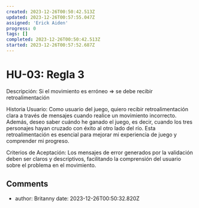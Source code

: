 ```yaml
---
created: 2023-12-26T00:50:42.513Z
updated: 2023-12-26T00:57:55.047Z
assigned: 'Erick Aiden'
progress: 0
tags: []
completed: 2023-12-26T00:50:42.513Z
started: 2023-12-26T00:57:52.687Z
---
```


# HU-03: Regla 3

Descripción:
Si el movimiento es erróneo => se debe recibir retroalimentación

Historia Usuario:
Como usuario del juego, quiero recibir retroalimentación clara a través de mensajes cuando realice un movimiento incorrecto. Además, deseo saber cuándo he ganado el juego, es decir, cuando los tres personajes hayan cruzado con éxito al otro lado del río. Esta retroalimentación es esencial para mejorar mi experiencia de juego y comprender mi progreso.

Criterios de Aceptación:
Los mensajes de error generados por la validación deben ser claros y descriptivos, facilitando la comprensión del usuario sobre el problema en el movimiento.

## Comments

- author: Britanny
  date: 2023-12-26T00:50:32.820Z
  
